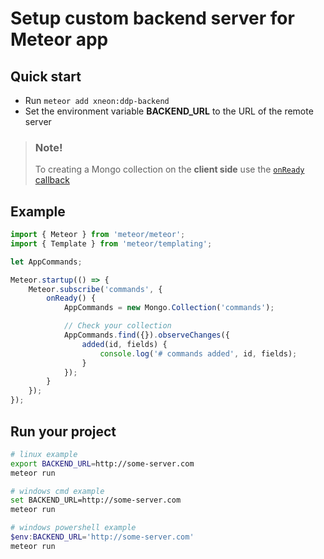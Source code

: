 # Setup custom backend server for Meteor app
## Quick start
- Run `meteor add xneon:ddp-backend`
- Set the environment variable **BACKEND_URL** to the URL of the remote server

>### Note!
> To creating a Mongo collection on the **client side** use the [`onReady` callback](https://docs.meteor.com/api/pubsub.html#Meteor-subscribe)

## Example

``` js
import { Meteor } from 'meteor/meteor';
import { Template } from 'meteor/templating';

let AppCommands;

Meteor.startup(() => {
    Meteor.subscribe('commands', {
        onReady() {
            AppCommands = new Mongo.Collection('commands');

            // Check your collection
            AppCommands.find({}).observeChanges({
                added(id, fields) {
                    console.log('# commands added', id, fields);
                }
            });
        }
    });
});
```
## Run your project
``` bash
# linux example
export BACKEND_URL=http://some-server.com
meteor run
```
``` bash
# windows cmd example
set BACKEND_URL=http://some-server.com
meteor run
```
``` powershell
# windows powershell example
$env:BACKEND_URL='http://some-server.com'
meteor run
```
